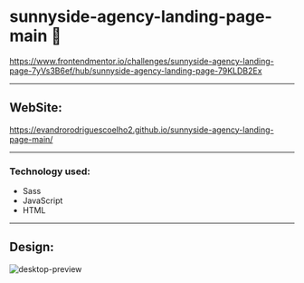 # sunnyside-agency-landing-page-main 🍊
https://www.frontendmentor.io/challenges/sunnyside-agency-landing-page-7yVs3B6ef/hub/sunnyside-agency-landing-page-79KLDB2Ex
<hr>

## WebSite:
https://evandrorodriguescoelho2.github.io/sunnyside-agency-landing-page-main/
<hr>

### Technology used:

- Sass
- JavaScript 
- HTML <br>
<hr>

## Design:
![desktop-preview](https://user-images.githubusercontent.com/93017981/164262623-59c983c4-2783-4386-9d4c-f5c207d646d1.jpg)
